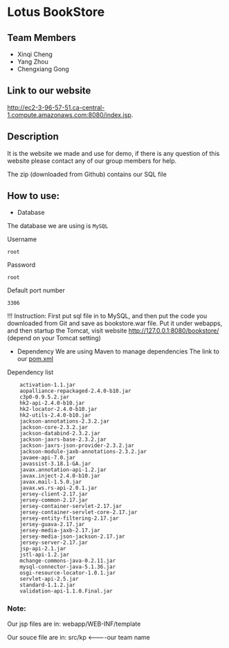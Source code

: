 # Lotus BookStore
## Team Members
* Xinqi Cheng
* Yang Zhou
* Chengxiang Gong

## Link to our website
http://ec2-3-96-57-51.ca-central-1.compute.amazonaws.com:8080/index.jsp. 

## Description
It is the website we made and use for demo, if there is any question of this website please contact any of our group members for help.

The zip (downloaded from Github) contains our SQL file

## How to use:
* Database

The database we are using is `MySQL`

Username
```
root
```
Password
```
root
```
Default port number
```
3306
```

!!! Instruction: First put sql file in to MySQL, and then put the code you downloaded from Git and save as bookstore.war file. Put it under webapps, and then startup the Tomcat, visit website http://127.0.0.1:8080/bookstore/ (depend on your Tomcat setting)


* Dependency
We are using Maven to manage dependencies
The link to our [pom.xml](https://github.com/Tnni/BookStore-Website/blob/master/pom.xml)

Dependency list
```
    activation-1.1.jar
    aopalliance-repackaged-2.4.0-b10.jar
    c3p0-0.9.5.2.jar
    hk2-api-2.4.0-b10.jar
    hk2-locator-2.4.0-b10.jar
    hk2-utils-2.4.0-b10.jar
    jackson-annotations-2.3.2.jar
    jackson-core-2.3.2.jar
    jackson-databind-2.3.2.jar
    jackson-jaxrs-base-2.3.2.jar
    jackson-jaxrs-json-provider-2.3.2.jar
    jackson-module-jaxb-annotations-2.3.2.jar
    javaee-api-7.0.jar
    javassist-3.18.1-GA.jar
    javax.annotation-api-1.2.jar
    javax.inject-2.4.0-b10.jar
    javax.mail-1.5.0.jar
    javax.ws.rs-api-2.0.1.jar
    jersey-client-2.17.jar
    jersey-common-2.17.jar
    jersey-container-servlet-2.17.jar
    jersey-container-servlet-core-2.17.jar
    jersey-entity-filtering-2.17.jar
    jersey-guava-2.17.jar
    jersey-media-jaxb-2.17.jar
    jersey-media-json-jackson-2.17.jar
    jersey-server-2.17.jar
    jsp-api-2.1.jar
    jstl-api-1.2.jar
    mchange-commons-java-0.2.11.jar
    mysql-connector-java-5.1.36.jar
    osgi-resource-locator-1.0.1.jar
    servlet-api-2.5.jar
    standard-1.1.2.jar
    validation-api-1.1.0.Final.jar
 ```
### Note:
Our jsp files are in: webapp/WEB-INF/template

Our souce file are in: src/kp <----our team name
